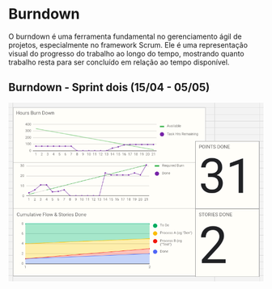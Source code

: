 # Burndown

O burndown é uma ferramenta fundamental no gerenciamento ágil de projetos, especialmente no framework Scrum. Ele é uma representação visual do progresso do trabalho ao longo do tempo, mostrando quanto trabalho resta para ser concluído em relação ao tempo disponível.

## Burndown - Sprint dois (15/04 - 05/05)
![alt text](image.png)